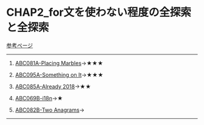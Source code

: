 # CHAP2_for文を使わない程度の全探索と全探索

[参考ページ](http://bit.ly/33qBzkr)

---
1. [ABC081A-Placing Marbles](https://atcoder.jp/contests/abc081/tasks/abc081_a)→★★★

1. [ABC095A-Something on It](https://atcoder.jp/contests/abc095/tasks/abc095_a)→★★★

1. [ABC085A-Already 2018](https://atcoder.jp/contests/abc085/tasks/abc085_a)→★★

1. [ABC069B-i18n](https://atcoder.jp/contests/abc069/tasks/abc069_b)→★

1. [ABC082B-Two Anagrams](https://atcoder.jp/contests/abc082/tasks/abc082_b)→

---